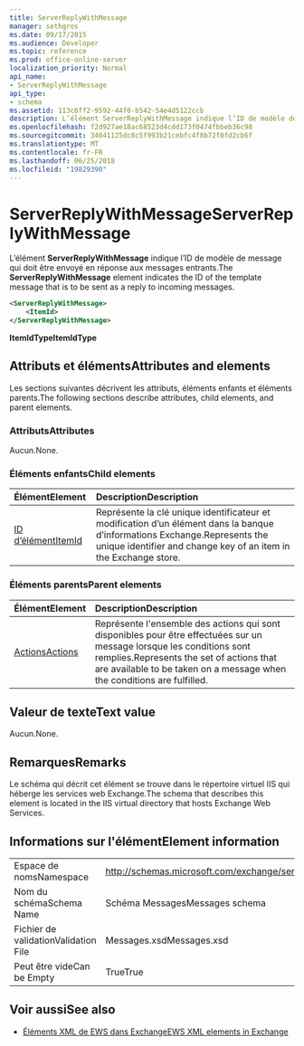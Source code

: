 ```yaml
---
title: ServerReplyWithMessage
manager: sethgros
ms.date: 09/17/2015
ms.audience: Developer
ms.topic: reference
ms.prod: office-online-server
localization_priority: Normal
api_name:
- ServerReplyWithMessage
api_type:
- schema
ms.assetid: 113c6ff2-9592-44f0-b542-54e4d5122ccb
description: L’élément ServerReplyWithMessage indique l’ID de modèle de message qui doit être envoyé en réponse aux messages entrants.
ms.openlocfilehash: f2d927ae18ac68523d4cdd173f0474fbbeb36c98
ms.sourcegitcommit: 34041125dc8c5f993b21cebfc4f8b72f0fd2cb6f
ms.translationtype: MT
ms.contentlocale: fr-FR
ms.lasthandoff: 06/25/2018
ms.locfileid: "19829390"
---
```

# <a name="serverreplywithmessage"></a><span data-ttu-id="d0d29-103">ServerReplyWithMessage</span><span class="sxs-lookup"><span data-stu-id="d0d29-103">ServerReplyWithMessage</span></span>

<span data-ttu-id="d0d29-104">L’élément **ServerReplyWithMessage** indique l’ID de modèle de message qui doit être envoyé en réponse aux messages entrants.</span><span class="sxs-lookup"><span data-stu-id="d0d29-104">The **ServerReplyWithMessage** element indicates the ID of the template message that is to be sent as a reply to incoming messages.</span></span> 
  
```XML
<ServerReplyWithMessage>
    <ItemId>
</ServerReplyWithMessage>
```

 <span data-ttu-id="d0d29-105">**ItemIdType**</span><span class="sxs-lookup"><span data-stu-id="d0d29-105">**ItemIdType**</span></span>
## <a name="attributes-and-elements"></a><span data-ttu-id="d0d29-106">Attributs et éléments</span><span class="sxs-lookup"><span data-stu-id="d0d29-106">Attributes and elements</span></span>

<span data-ttu-id="d0d29-107">Les sections suivantes décrivent les attributs, éléments enfants et éléments parents.</span><span class="sxs-lookup"><span data-stu-id="d0d29-107">The following sections describe attributes, child elements, and parent elements.</span></span>
  
### <a name="attributes"></a><span data-ttu-id="d0d29-108">Attributs</span><span class="sxs-lookup"><span data-stu-id="d0d29-108">Attributes</span></span>

<span data-ttu-id="d0d29-109">Aucun.</span><span class="sxs-lookup"><span data-stu-id="d0d29-109">None.</span></span>
  
### <a name="child-elements"></a><span data-ttu-id="d0d29-110">Éléments enfants</span><span class="sxs-lookup"><span data-stu-id="d0d29-110">Child elements</span></span>

|<span data-ttu-id="d0d29-111">**Élément**</span><span class="sxs-lookup"><span data-stu-id="d0d29-111">**Element**</span></span>|<span data-ttu-id="d0d29-112">**Description**</span><span class="sxs-lookup"><span data-stu-id="d0d29-112">**Description**</span></span>|
|:-----|:-----|
|[<span data-ttu-id="d0d29-113">ID d’élément</span><span class="sxs-lookup"><span data-stu-id="d0d29-113">ItemId</span></span>](itemid.md) <br/> |<span data-ttu-id="d0d29-114">Représente la clé unique identificateur et modification d’un élément dans la banque d’informations Exchange.</span><span class="sxs-lookup"><span data-stu-id="d0d29-114">Represents the unique identifier and change key of an item in the Exchange store.</span></span>  <br/> |
   
### <a name="parent-elements"></a><span data-ttu-id="d0d29-115">Éléments parents</span><span class="sxs-lookup"><span data-stu-id="d0d29-115">Parent elements</span></span>

|<span data-ttu-id="d0d29-116">**Élément**</span><span class="sxs-lookup"><span data-stu-id="d0d29-116">**Element**</span></span>|<span data-ttu-id="d0d29-117">**Description**</span><span class="sxs-lookup"><span data-stu-id="d0d29-117">**Description**</span></span>|
|:-----|:-----|
|[<span data-ttu-id="d0d29-118">Actions</span><span class="sxs-lookup"><span data-stu-id="d0d29-118">Actions</span></span>](actions.md) <br/> |<span data-ttu-id="d0d29-119">Représente l'ensemble des actions qui sont disponibles pour être effectuées sur un message lorsque les conditions sont remplies.</span><span class="sxs-lookup"><span data-stu-id="d0d29-119">Represents the set of actions that are available to be taken on a message when the conditions are fulfilled.</span></span>  <br/> |
   
## <a name="text-value"></a><span data-ttu-id="d0d29-120">Valeur de texte</span><span class="sxs-lookup"><span data-stu-id="d0d29-120">Text value</span></span>

<span data-ttu-id="d0d29-121">Aucun.</span><span class="sxs-lookup"><span data-stu-id="d0d29-121">None.</span></span>
  
## <a name="remarks"></a><span data-ttu-id="d0d29-122">Remarques</span><span class="sxs-lookup"><span data-stu-id="d0d29-122">Remarks</span></span>

<span data-ttu-id="d0d29-123">Le schéma qui décrit cet élément se trouve dans le répertoire virtuel IIS qui héberge les services web Exchange.</span><span class="sxs-lookup"><span data-stu-id="d0d29-123">The schema that describes this element is located in the IIS virtual directory that hosts Exchange Web Services.</span></span>
  
## <a name="element-information"></a><span data-ttu-id="d0d29-124">Informations sur l'élément</span><span class="sxs-lookup"><span data-stu-id="d0d29-124">Element information</span></span>

|||
|:-----|:-----|
|<span data-ttu-id="d0d29-125">Espace de noms</span><span class="sxs-lookup"><span data-stu-id="d0d29-125">Namespace</span></span>  <br/> |http://schemas.microsoft.com/exchange/services/2006/messages  <br/> |
|<span data-ttu-id="d0d29-126">Nom du schéma</span><span class="sxs-lookup"><span data-stu-id="d0d29-126">Schema Name</span></span>  <br/> |<span data-ttu-id="d0d29-127">Schéma Messages</span><span class="sxs-lookup"><span data-stu-id="d0d29-127">Messages schema</span></span>  <br/> |
|<span data-ttu-id="d0d29-128">Fichier de validation</span><span class="sxs-lookup"><span data-stu-id="d0d29-128">Validation File</span></span>  <br/> |<span data-ttu-id="d0d29-129">Messages.xsd</span><span class="sxs-lookup"><span data-stu-id="d0d29-129">Messages.xsd</span></span>  <br/> |
|<span data-ttu-id="d0d29-130">Peut être vide</span><span class="sxs-lookup"><span data-stu-id="d0d29-130">Can be Empty</span></span>  <br/> |<span data-ttu-id="d0d29-131">True</span><span class="sxs-lookup"><span data-stu-id="d0d29-131">True</span></span>  <br/> |
   
## <a name="see-also"></a><span data-ttu-id="d0d29-132">Voir aussi</span><span class="sxs-lookup"><span data-stu-id="d0d29-132">See also</span></span>



- [<span data-ttu-id="d0d29-133">Éléments XML de EWS dans Exchange</span><span class="sxs-lookup"><span data-stu-id="d0d29-133">EWS XML elements in Exchange</span></span>](ews-xml-elements-in-exchange.md)

